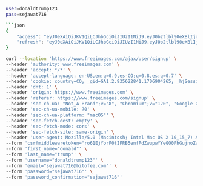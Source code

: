 

```bash
user=donaldtrump123
pass=sejawat716
```

```bash
```json
{
    "access": "eyJ0eXAiOiJKV1QiLCJhbGciOiJIUzI1NiJ9.eyJ0b2tlbl90eXBlIjoiYWNjZXNzIiwiZXhwIjoxNzA2OTkzNjU5LCJpYXQiOjE3MDY5MDcyNTksImp0aSI6IjdkMTkzMDIyZjVmMzRjZTdhMzM5YzY2ZGZjMmJjMjU4IiwidXNlcl9pZCI6MTEwOTM3NTl9.oS51s0CuoQo1IHU9iXC0aQgchFbDf8Q6euHjqZM3mNU",
    "refresh": "eyJ0eXAiOiJKV1QiLCJhbGciOiJIUzI1NiJ9.eyJ0b2tlbl90eXBlIjoicmVmcmVzaCIsImV4cCI6MTcwNzUxMjA1OSwiaWF0IjoxNzA2OTA3MjU5LCJqdGkiOiJkYTRmNTRkNGFhMzg0YmY0YWIzNTQ3MTNkMGI1Zjg1ZSIsInVzZXJfaWQiOjExMDkzNzU5fQ.NXBZr-80G31b_yGv0OKAO_l4pEyqP4xXQ_YAq8ldhk4"
}
```


```bash
curl --location 'https://www.freeimages.com/ajax/user/signup' \
--header 'authority: www.freeimages.com' \
--header 'accept: */*' \
--header 'accept-language: en-US,en;q=0.9,es-CO;q=0.8,es;q=0.7' \
--header 'cookie: country=CO; _gid=GA1.2.935622841.1706904265; _hjSessionUser_2757305=eyJpZCI6IjYwNzBkMzVhLTI1NGEtNWI4ZC1hYjBlLWFmZWY4MDNkMmQ4YiIsImNyZWF0ZWQiOjE3MDY5MDQyNjU0OTEsImV4aXN0aW5nIjp0cnVlfQ==; csrftoken=sosFUZFvMSK1wZ2DoXJg4F34sk8KtGAD1PDkKZ4vknrRya1ysQCvCGauuFJKzUJB; OptanonAlertBoxClosed=2024-02-02T20:04:36.181Z; pig=true; _gat_UA-231639-4=1; OptanonConsent=isGpcEnabled=0&datestamp=Fri+Feb+02+2024+15%3A52%3A53+GMT-0500+(Colombia+Standard+Time)&version=6.34.0&isIABGlobal=false&hosts=&landingPath=NotLandingPage&groups=C0001%3A1%2CC0002%3A1%2CC0004%3A1&AwaitingReconsent=false&geolocation=CO%3BMET; _ga=GA1.1.64882344.1706904265; _hjSession_2757305=eyJpZCI6IjM3MTIxN2Q2LWE1NjQtNDY5Yy1hZGY1LWE1NzJhM2E1NDkyZiIsImMiOjE3MDY5MDcxNzMzODgsInMiOjAsInIiOjAsInNiIjowLCJzciI6MCwic2UiOjAsImZzIjowfQ==; _ga_QLP2HMBP1Y=GS1.1.1706907115.2.1.1706907199.40.0.0' \
--header 'dnt: 1' \
--header 'origin: https://www.freeimages.com' \
--header 'referer: https://www.freeimages.com/signup' \
--header 'sec-ch-ua: "Not_A Brand";v="8", "Chromium";v="120", "Google Chrome";v="120"' \
--header 'sec-ch-ua-mobile: ?0' \
--header 'sec-ch-ua-platform: "macOS"' \
--header 'sec-fetch-dest: empty' \
--header 'sec-fetch-mode: cors' \
--header 'sec-fetch-site: same-origin' \
--header 'user-agent: Mozilla/5.0 (Macintosh; Intel Mac OS X 10_15_7) AppleWebKit/537.36 (KHTML, like Gecko) Chrome/120.0.0.0 Safari/537.36' \
--form 'csrfmiddlewaretoken="ro61EjYorF0tIFRB5enfPdZwupwYYeGO0PhGujnoZaHjKQQw97gune6WwK7Y4sPM"' \
--form 'first_name="donald"' \
--form 'last_name="trump"' \
--form 'username="donaldtrump123"' \
--form 'email="sejawat716@bitofee.com"' \
--form 'password="sejawat716"' \
--form 'password_confirmation="sejawat716"'
```
